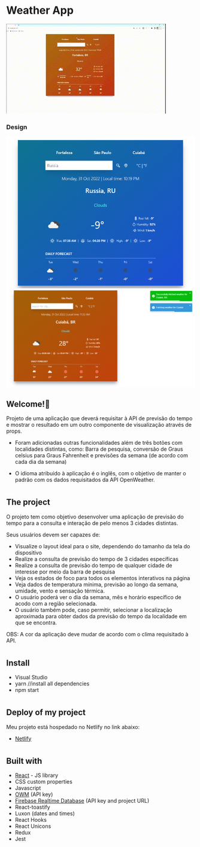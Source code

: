# Weather App

![Design preview for the Project](./public/images/demonstração.gif)

### Design

![Design preview for the Project](./public/images/image1.png)
![Design preview for the Project](./public/images/image2.png)

## Welcome!👋

Projeto de uma aplicação que deverá requisitar à API de previsão do tempo e mostrar o resultado em um outro componente de visualização através de props.

- Foram adicionadas outras funcionalidades além de três botões com localidades distintas, como: Barra de pesquisa, conversão de Graus celsius para Graus Fahrenheit e previsões da semana (de acordo com cada dia da semana)

- O idioma atribuído à aplicação é o inglês, com o objetivo de manter o padrão com os dados requisitados da API OpenWeather.

#

## The project

O projeto tem como objetivo desenvolver uma aplicação de previsão do tempo para a consulta e interação de pelo menos 3 cidades distintas.

Seus usuários devem ser capazes de:

- Visualize o layout ideal para o site, dependendo do tamanho da tela do dispositivo
- Realize a consulta de previsão do tempo de 3 cidades específicas
- Realize a consulta de previsão do tempo de qualquer cidade de interesse por meio da barra de pesquisa
- Veja os estados de foco para todos os elementos interativos na página
- Veja dados de temperatura mínima, previsão ao longo da semana, umidade, vento e sensação térmica.
- O usuário poderá ver o dia da semana, mês e horário específico de acodo com a região selecionada.
- O usuário também pode, caso permitir, selecionar a localização aproximada para obter dados da previsão do tempo da localidade em que se encontra.

OBS: A cor da aplicação deve mudar de acordo com o clima requisitado à API.

#

## Install

- Visual Studio
- yarn //install all dependencies
- npm start
#

## Deploy of my project

Meu projeto está hospedado no Netlify no link abaixo:
- [Netlify](https://weather-app-daniel-braga.netlify.app/)

#

## Built with

- [React](https://reactjs.org/) - JS library
- CSS custom properties
- Javascript
- [OWM](https://openweathermap.org/) (API key)
- [Firebase Realtime Database](https://firebase.google.com/) (API key and project URL)
- React-toastify
- Luxon (dates and times)
- React Hooks
- React Unicons
- Redux
- Jest
